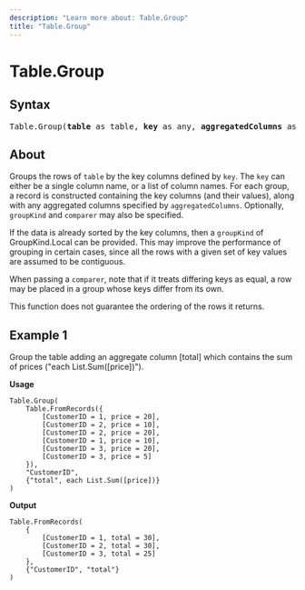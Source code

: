 ```yaml
---
description: "Learn more about: Table.Group"
title: "Table.Group"
---
```

# Table.Group

## Syntax

<pre>
Table.Group(<b>table</b> as table, <b>key</b> as any, <b>aggregatedColumns</b> as list, optional <b>groupKind</b> as nullable number, optional <b>comparer</b> as nullable function) as table
</pre>
  
## About

Groups the rows of `table` by the key columns defined by `key`. The `key` can either be a single column name, or a list of column names. For each group, a record is constructed containing the key columns (and their values), along with any aggregated columns specified by `aggregatedColumns`. Optionally, `groupKind` and `comparer` may also be specified.

If the data is already sorted by the key columns, then a `groupKind` of GroupKind.Local can be provided. This may improve the performance of grouping in certain cases, since all the rows with a given set of key values are assumed to be contiguous.

When passing a `comparer`, note that if it treats differing keys as equal, a row may be placed in a group whose keys differ from its own.

This function does not guarantee the ordering of the rows it returns.

## Example 1

Group the table adding an aggregate column [total] which contains the sum of prices ("each List.Sum([price])").

**Usage**

```powerquery-m
Table.Group(
    Table.FromRecords({
        [CustomerID = 1, price = 20],
        [CustomerID = 2, price = 10],
        [CustomerID = 2, price = 20],
        [CustomerID = 1, price = 10],
        [CustomerID = 3, price = 20],
        [CustomerID = 3, price = 5]
    }),
    "CustomerID",
    {"total", each List.Sum([price])}
)
```

**Output**

```powerquery-m
Table.FromRecords(
    {
        [CustomerID = 1, total = 30],
        [CustomerID = 2, total = 30],
        [CustomerID = 3, total = 25]
    },
    {"CustomerID", "total"}
)
```
